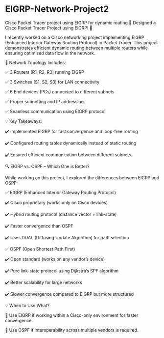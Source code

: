 # EIGRP-Network-Project2
Cisco Packet Tracer project using EIGRP for dynamic routing
🚀 Designed a Cisco Packet Tracer Project using EIGRP! 🚀

I recently worked on a Cisco networking project implementing EIGRP (Enhanced Interior Gateway Routing Protocol) in Packet Tracer. This project demonstrates efficient dynamic routing between multiple routers while ensuring optimized data flow in the network.

🔹 Network Topology Includes:

✅ 3 Routers (R1, R2, R3) running EIGRP

✅ 3 Switches (S1, S2, S3) for LAN connectivity

✅ 6 End devices (PCs) connected to different subnets

✅ Proper subnetting and IP addressing

✅ Seamless communication using EIGRP protocol

💡 Key Takeaways:

✔️ Implemented EIGRP for fast convergence and loop-free routing

✔️ Configured routing tables dynamically instead of static routing

✔️ Ensured efficient communication between different subnets

🔍 EIGRP vs. OSPF – Which One is Better?

While working on this project, I explored the differences between EIGRP and OSPF:

✅ EIGRP (Enhanced Interior Gateway Routing Protocol)

✔️ Cisco proprietary (works only on Cisco devices)

✔️ Hybrid routing protocol (distance vector + link-state)

✔️ Faster convergence than OSPF

✔️ Uses DUAL (Diffusing Update Algorithm) for path selection

✅ OSPF (Open Shortest Path First)

✔️ Open standard (works on any vendor’s device)

✔️ Pure link-state protocol using Dijkstra’s SPF algorithm

✔️ Better scalability for large networks

✔️ Slower convergence compared to EIGRP but more structured

💡 When to Use What?

🔹 Use EIGRP if working within a Cisco-only environment for faster convergence.

🔹 Use OSPF if interoperability across multiple vendors is required.
